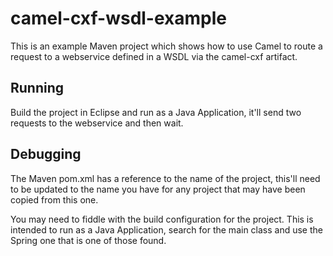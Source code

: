 # camel-cxf-wsdl-example

This is an example Maven project which shows how to use Camel to route a request to a webservice defined in a WSDL via the camel-cxf artifact.

## Running

Build the project in Eclipse and run as a Java Application, it'll send two requests to the webservice and then wait.

## Debugging

The Maven pom.xml has a reference to the name of the project, this'll need to be updated to the name you have for any project that may have been copied from this one.

You may need to fiddle with the build configuration for the project. This is intended to run as a Java Application, search for the main class and use the Spring one that is one of those found.